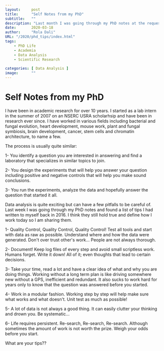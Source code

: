 ```yaml
---
layout:     post 
title:      "Self Notes from my PhD"
subtitle:   ""
description: "Last month I was going through my PhD notes at the request of a colleague and found notes I had written to myself. Here are those notes that were jotted down back on 2016."
date:       2020-03-18
author:     "Rola Dali"
URL: "/2020/phd_tips/index.html"
tags:
    - PhD Life
    - Academia
    - Data Analysis
    - Scientific Research
    
categories: [ Data Analysis ]
image:      ""
---
```


# Self Notes from my PhD

I have been in academic research for over 10 years. I started as a lab intern in the summer of 2007 on an NSERC USRA scholarhsip and have been in research ever since. I have worked in various fields including bacterial and fungal evolution, heart development, mouse work, plant and fungal symbiosis, brain development, cancer, stem cells and chromatin architecture, to name a few. 

The process is usually quite similar: 

1- You identify a question you are interested in answering and find a laboratory that specializes in similar topics to join.

2- You design the experiments that will help you answer your question including positive and negative controls that will help you make sound conclusions.

3- You run the experiments, analyze the data and hopefully answer the question that started it all.


Data analysis is quite exciting but can have a few pitfalls to be careful of. Last week I was going through my PhD notes and found a list of tips I had written to myself back in 2016. I think they still hold true and define how I work today so I am sharing them.


1- Quality Control, Quality Control, Quality Control! Test all tools and start with data as raw as possible. Understand where and how the data were generated. Don't over trust other's work… People are not always thorough. 

2- Document! Keep log files of every step and avoid small scriptless work. Humans forget. Write it down! All of it; even thoughts that lead to certain decisions.

3- Take your time, read a lot and have a clear idea of what and why you are doing things. Working without a long term plan is like driving somewhere new without a GPS, inefficient and redundant. It also sucks to work hard for years only to know that the question was answered before you started.

4- Work in a modular fashion. Working step by step will help make sure what works and what doesn't. Unit test as much as possible!

5- A lot of data is not always a good thing. It can easily clutter your thinking and drown you. Be systematic…

6- Life requires persistent. Re-search, Re-search, Re-search. Although sometimes the amount of work is not worth the prize. Weigh your odds before you start. 


What are your tips??

<br/>

